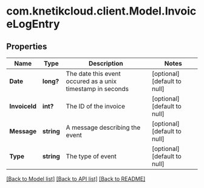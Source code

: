 # com.knetikcloud.client.Model.InvoiceLogEntry
## Properties

Name | Type | Description | Notes
------------ | ------------- | ------------- | -------------
**Date** | **long?** | The date this event occured as a unix timestamp in seconds | [optional] [default to null]
**InvoiceId** | **int?** | The ID of the invoice | [optional] [default to null]
**Message** | **string** | A message describing the event | [optional] [default to null]
**Type** | **string** | The type of event | [optional] [default to null]

[[Back to Model list]](../README.md#documentation-for-models) [[Back to API list]](../README.md#documentation-for-api-endpoints) [[Back to README]](../README.md)

